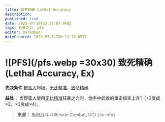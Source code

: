 ```yaml
---
title: 致死精确 Lethal Accuracy
description: 
published: true
date: 2023-07-19T22:31:07.948Z
tags: 狂暴之力, pfs
editor: markdown
dateCreated: 2023-07-11T00:11:18.057Z
---
```


# ![PFS](/pfs.webp =30x30) 致死精确 (Lethal Accuracy, Ex)

**先决条件** [野蛮人](/野蛮人)16级，[无比精准](/狂暴之力/无比精准)，[致命精确](/狂暴之力/致命精确)

**益处：** 当野蛮人使用[无比精准](/狂暴之力/无比精准)狂暴之力时，他手中武器的重击倍率上升1（×2变成×3，×3变成×4）。

> **来源：** 极限战斗 (Ultimate Combat, UC)
{.is-info}

